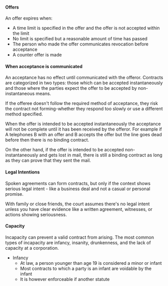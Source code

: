 #### Offers
An offer expires when:
* A time limit is specified in the offer and the offer is not accepted within the limit
* No limit is specified but a reasonable amount of time has passed
* The person who made the offer communicates revocation before acceptance
* A counter offer is made

#### When acceptance is communicated
An acceptance has no effect until communicated with the offeror.
Contracts are categorized in two types: those which can be accepted instantaneously and those where the parties expect the offer to be accepted by non-instantaneous means.

If the offeree doesn't follow the required method of acceptance, they risk the contract not forming-whether they respond too slowly or use a different method specified.

When the offer is intended to be accepted instantaneously the acceptance will not be complete until it has been received by the offeror. For example if A telephones B  with an offer and B accepts the offer but the line goes dead before then there is no binding contract.

On the other hand, if the offer is intended to be accepted non-instantaneously and gets lost in mail, there is still a binding contract as long as they can prove that they sent the mail.

#### Legal Intentions
Spoken agreements can form contracts, but only if the context shows serious legal intent - like a business deal and not a casual or personal promise.

With family or close friends, the court assumes there's no legal intent unless you have clear evidence like a written agreement, witnesses, or actions showing seriousness.

#### Capacity
Incapacity can prevent a valid contract from arising. The most common types of incapacity are infancy, insanity, drunkenness, and the lack of capacity at a corporation.
* Infancy
	* At law, a person younger than age 19 is considered a minor or infant
	* Most contracts to which a party is an infant are voidable by the infant
	* It is however enforceable if another statute